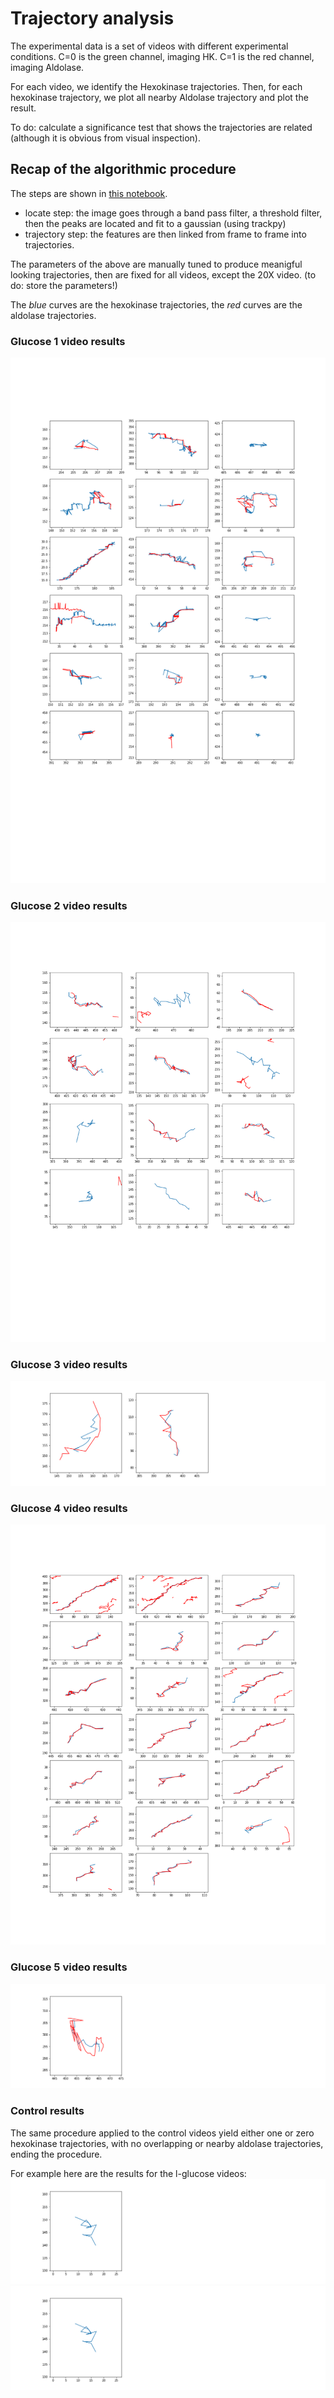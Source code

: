 # Trajectory analysis

The experimental data is a set of videos with different experimental
conditions. C=0 is the green channel, imaging HK. C=1 is the red channel,
imaging Aldolase.

For each video, we identify the Hexokinase trajectories. Then, for each
hexokinase trajectory, we plot all nearby Aldolase trajectory and plot the
result.

To do: calculate a significance test that shows the trajectories are related
(although it is obvious from visual inspection).

## Recap of the algorithmic procedure

The steps are shown in [this notebook](../rev_notebooks/particle_expl.ipynb).

- locate step: the image goes through a band pass filter, a threshold filter,
  then the peaks are located and fit to a gaussian (using trackpy)
- trajectory step: the features are then linked from frame to frame into
  trajectories.

The parameters of the above are manually tuned to produce meanigful looking
trajectories, then are fixed for all videos, except the 20X video. (to do:
store the parameters!)

The *blue* curves are the hexokinase trajectories, the *red* curves are the
aldolase trajectories.

### Glucose 1 video results

![](../img/gl_1.png)

### Glucose 2 video results

![](../img/gl_2.png)

### Glucose 3 video results

![](../img/gl_3.png)

### Glucose 4 video results

![](../img/gl_4.png)

### Glucose 5 video results

![](../img/gl_5.png)

### Control results

The same procedure applied to the control videos yield either one or zero
hexokinase trajectories, with no overlapping or nearby aldolase trajectories,
ending the procedure.

For example here are the results for the l-glucose videos:
![](../img/lglu_001.png)
![](../img/lgl.png)
